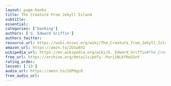 ```yaml
---
layout: page-books
title: The Creature From Jekyll Island
subtitle: 
essential: 
categories: ['banking']
authors: ['G. Edward Griffin']
authors_twitter: 
resource_url: https://wiki.mises.org/wiki/The_Creature_from_Jekyll_Island
amazon_url: https://amzn.to/2U1w8VZ
wikipedia_url: https://en.wikipedia.org/wiki/G._Edward_Griffin#The_Creature_from_Jekyll_Island
free_url: https://archive.org/details/pdfy--Pori1NL6fKm2SnY
rating_order: 
lesson: ['13']
audio_url: https://amzn.to/2UP9gcO
free_audio_url: 
---
```

